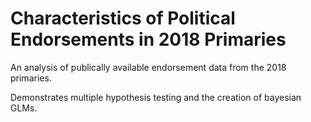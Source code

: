 # Characteristics of Political Endorsements in 2018 Primaries
An analysis of publically available endorsement data from the 2018 primaries.

Demonstrates multiple hypothesis testing and the creation of bayesian GLMs.
